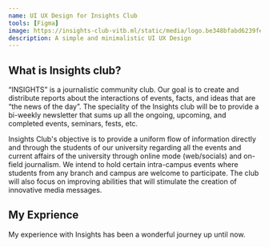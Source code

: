 ```yaml
---
name: UI UX Design for Insights Club
tools: [Figma]
image: https://insights-club-vitb.ml/static/media/logo.be348bfabd6239fe96e4.png
description: A simple and minimalistic UI UX Design 
---
```


## What is Insights club?

“INSIGHTS” is a journalistic community club. Our goal is to create and distribute reports about the interactions of events, facts, and ideas that are “the news of the day”. The speciality of the Insights club will be to provide a bi-weekly newsletter that sums up all the ongoing, upcoming, and completed events, seminars, fests, etc.

Insights Club's objective is to provide a uniform flow of information directly and through the students of our university regarding all the events and current affairs of the university through online mode (web/socials) and on-field journalism. We intend to hold certain intra-campus events where students from any branch and campus are welcome to participate. The club will also focus on improving abilities that will stimulate the creation of innovative media messages.

## My Exprience
My experience with Insights has been a wonderful journey up until now. 

